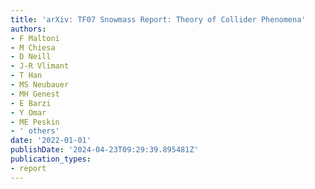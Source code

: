 ```yaml
---
title: 'arXiv: TF07 Snowmass Report: Theory of Collider Phenomena'
authors:
- F Maltoni
- M Chiesa
- D Neill
- J-R Vlimant
- T Han
- MS Neubauer
- MH Genest
- E Barzi
- Y Omar
- ME Peskin
- ' others'
date: '2022-01-01'
publishDate: '2024-04-23T09:29:39.895481Z'
publication_types:
- report
---
```


